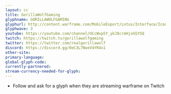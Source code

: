```yaml
---
layout: cc
title: GorillaWolfGaming
glyphname: GORILLAWOLFGAMING
glyphurl: http://content.warframe.com/MobileExport/Lotus/Interface/Icons/Player/ContentCreators/GorillaWolfGaming.png
glyphwave: 3
youtube: https://youtube.com/channel/UCcWxpSY_ykJ8crmHjoGSY5Q
twitch: https://twitch.tv/gorillawolfgaming
twitter: https://twitter.com/realgorillawolf
discord: https://discord.gg/0eC3L7NoeV4YR4x1
other-site: 
primary-language: 
global-glyph-code: 
currently-partnered: 
stream-currency-needed-for-glyph: 
---
```

* Follow and ask for a glyph when they are streaming warframe on Twitch
